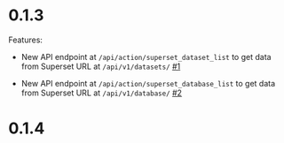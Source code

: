 # 0.1.3

Features:
 - New API endpoint at `/api/action/superset_dataset_list` to get data from Superset URL at `/api/v1/datasets/`
   [#1](https://github.com/unckan/ckanext-superset/pull/1)

- New API endpoint at `/api/action/superset_database_list` to get data from Superset URL at `/api/v1/database/`
  [#2](https://github.com/unckan/ckanext-superset/pull/2)

# 0.1.4
